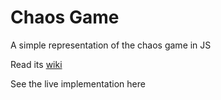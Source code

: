 # Chaos Game

A simple representation of the chaos game in JS

Read its [wiki](https://en.wikipedia.org/wiki/Chaos_game)

See the live implementation here